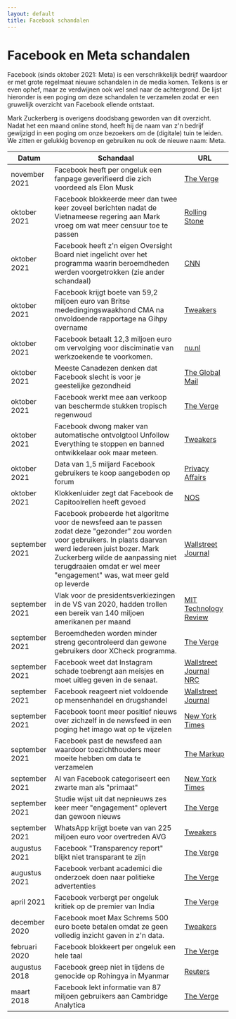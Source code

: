 ```yaml
---
layout: default
title: Facebook schandalen
---
```


# Facebook en Meta schandalen

Facebook (sinds oktober 2021: Meta) is een verschrikkelijk bedrijf waardoor er met grote regelmaat nieuwe schandalen in de media komen. Telkens is er even ophef, maar ze verdwijnen ook wel snel naar de achtergrond. De lijst hieronder is een poging om deze schandalen te verzamelen zodat er een gruwelijk overzicht van Facebook ellende ontstaat.

Mark Zuckerberg is overigens doodsbang geworden van dit overzicht. Nadat het een maand online stond, heeft hij de naam van z'n bedrijf gewijzigd in een poging om onze bezoekers om de (digitale) tuin te leiden. We zitten er gelukkig bovenop en gebruiken nu ook de nieuwe naam: Meta.

|Datum|Schandaal|URL|
|-----|---------|---|
|november 2021|Facebook heeft per ongeluk een fanpage geverifieerd die zich voordeed als Elon Musk|[The Verge](https://www.theverge.com/2021/11/1/22757771/meta-facebook-elon-musk-verified-fan-page-posing)|
|oktober 2021|Facebook blokkeerde meer dan twee keer zoveel berichten nadat de Vietnameese regering aan Mark vroeg om wat meer censuur toe te passen|[Rolling Stone](https://www.rollingstone.com/politics/politics-news/facebook-vietnam-censorship-1247323/)|
|oktober 2021|Facebook heeft z'n eigen Oversight Board niet ingelicht over het programma waarin beroemdheden werden voorgetrokken (zie ander schandaal)|[CNN](https://edition.cnn.com/2021/10/21/tech/facebook-cross-check-oversight-board/index.html)
|oktober 2021|Facebook krijgt boete van 59,2 miljoen euro van Britse mededingingswaakhond CMA na onvoldoende rapportage na Gihpy overname|[Tweakers](https://tweakers.net/nieuws/188396/vk-geeft-facebook-miljoenenboete-om-gebrek-aan-communicatie-na-giphy-overname.html)|
|oktober 2021|Facebook betaalt 12,3 miljoen euro om vervolging voor disciminatie van werkzoekende te voorkomen.|[nu.nl](https://www.nu.nl/economie/6163176/facebook-treft-miljoenenschikking-met-overheid-vs-om-vermeende-discriminatie.html)|
|oktober 2021|Meeste Canadezen denken dat Facebook slecht is voor je geestelijke gezondheid|[The Global Mail](https://www.theglobeandmail.com/canada/article-most-canadians-believe-facebook-harms-their-mental-health-survey-2/)
|oktober 2021|Facebook werkt mee aan verkoop van beschermde stukken tropisch regenwoud|[The Verge](https://www.theverge.com/2021/10/8/22717032/facebook-marketplace-selling-amazon-land-conservation)|
|oktober 2021|Facebook dwong maker van automatische ontvolgtool Unfollow Everything te stoppen en banned ontwikkelaar ook maar meteen.|[Tweakers](https://tweakers.net/nieuws/187880/facebook-dwong-maker-van-automatische-ontvolgtool-unfollow-everything-te-stoppen.html)|
|oktober 2021|Data van 1,5 miljard Facebook gebruikers te koop aangeboden op forum|[Privacy Affairs](https://www.privacyaffairs.com/facebook-data-sold-on-hacker-forum/)|
|oktober 2021|Klokkenluider zegt dat Facebook de Capitoolrellen heeft gevoed|[NOS](https://nos.nl/artikel/2400301-klokkenluider-zegt-dat-facebook-capitoolrellen-heeft-gevoed)|
|september 2021|Facebook probeerde het algoritme voor de newsfeed aan te passen zodat deze "gezonder" zou worden voor gebruikers. In plaats daarvan werd iedereen juist bozer. Mark Zuckerberg wilde de aanpassing niet terugdraaien omdat er wel meer "engagement" was, wat meer geld op leverde|[Wallstreet Journal](https://www.wsj.com/articles/facebook-algorithm-change-zuckerberg-11631654215)|
|september 2021|Vlak voor de presidentsverkiezingen in de VS van 2020, hadden trollen een bereik van 140 miljoen amerikanen per maand|[MIT Technology Review](https://www.technologyreview.com/2021/09/16/1035851/facebook-troll-farms-report-us-2020-election/)|
|september 2021|Beroemdheden worden minder streng gecontroleerd dan gewone gebruikers door XCheck programma.|[The Verge](https://www.theverge.com/2021/9/13/22671565/facebook-xcheck-moderation-system-high-profile-exemptions)|
|september 2021|Facebook weet dat Instagram schade toebrengt aan meisjes en moet uitleg geven in de senaat.|[Wallstreet Journal](https://www.wsj.com/articles/facebook-knows-instagram-is-toxic-for-teen-girls-company-documents-show-11631620739?mod=article_inline) [NRC](https://www.nrc.nl/nieuws/2021/09/29/facebook-naar-amerikaanse-senaat-vanwege-giftig-effect-op-welzijn-kinderen-a4060117)|
|september 2021|Facebook reageert niet voldoende op mensenhandel en drugshandel|[Wallstreet Journal](https://www.wsj.com/articles/facebook-drug-cartels-human-traffickers-response-is-weak-documents-11631812953?mod=article_inline)|
|september 2021|Facebook toont meer positief nieuws over zichzelf in de newsfeed in een poging het imago wat op te vijzelen|[New York Times](https://www.nytimes.com/2021/09/21/technology/zuckerberg-facebook-project-amplify.html)|
|september 2021|Faceboek past de newsfeed aan waardoor toezichthouders meer moeite hebben om data te verzamelen|[The Markup](https://themarkup.org/citizen-browser/2021/09/21/facebook-rolls-out-news-feed-change-that-blocks-watchdogs-from-gathering-data)|
|september 2021|AI van Facebook categoriseert een zwarte man als "primaat"|[New York Times](https://www.nytimes.com/2021/09/03/technology/facebook-ai-race-primates.html)|
|september 2021|Studie wijst uit dat nepnieuws zes keer meer "engagement" oplevert dan gewoon nieuws|[The Verge](https://www.theverge.com/2021/9/3/22656036/nyu-researchers-study-facebook-misinformation-engagement-election)|
|september 2021|WhatsApp krijgt boete van van 225 miljoen euro voor overtreden AVG|[Tweakers](https://tweakers.net/nieuws/186364/whatsapp-krijgt-ierse-boete-van-225-miljoen-euro-voor-overtreden-van-avg.html)
|augustus 2021|Facebook "Transparency report" blijkt niet transparant te zijn|[The Verge](https://www.theverge.com/2021/8/22/22636508/facebook-releases-shelved-content-transparency-report-content-coronavirus)|
|augustus 2021|Facebook verbant academici die onderzoek doen naar politieke advertenties|[The Verge](https://www.theverge.com/2021/8/4/22609020/facebook-bans-academic-researchers-ad-transparency-misinformation-nyu-ad-observatory-plug-in)|
|april 2021|Facebook verbergt per ongeluk kritiek op de premier van India|[The Verge](https://www.theverge.com/2021/4/28/22408334/facebook-hides-modi-resign-posts-restore-investigation)|
|december 2020|Facebook moet Max Schrems 500 euro boete betalen omdat ze geen volledig inzicht gaven in z'n data.|[Tweakers](https://tweakers.net/nieuws/176202/facebook-moet-privacyactivist-schrems-inzicht-in-data-geven-en-500-euro-betalen.html)|
|februari 2020|Facebook blokkeert per ongeluk een hele taal|[The Verge](https://www.theverge.com/2020/2/11/21132042/facebook-users-myanmar-blackout-jinghpaw-language-censorship-kachin)
|augustus 2018|Facebook greep niet in tijdens de genocide op Rohingya in Myanmar|[Reuters](https://www.reuters.com/investigates/special-report/myanmar-facebook-hate/)|
|maart 2018|Facebook lekt informatie van 87 miljoen gebruikers aan Cambridge Analytica|[The Verge](https://www.theverge.com/2018/4/10/17165130/facebook-cambridge-analytica-scandal)
